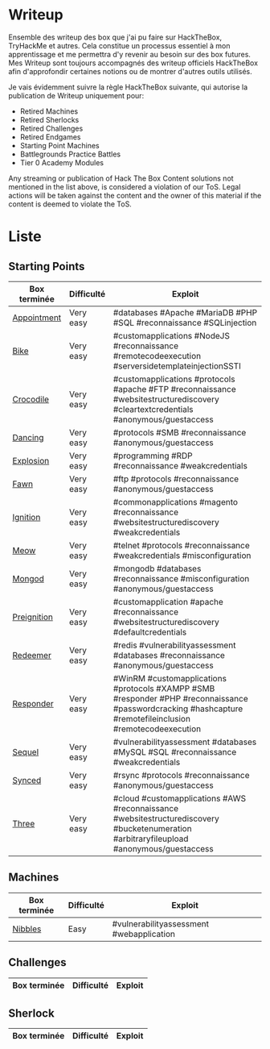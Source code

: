 
# Writeup

Ensemble des writeup des box que j'ai pu faire sur HackTheBox, TryHackMe et autres. Cela constitue un processus essentiel à mon apprentissage et me permettra d'y revenir au besoin sur des box futures.
Mes Writeup sont toujours accompagnés des writeup officiels HackTheBox afin d'approfondir certaines notions ou de montrer d'autres outils utilisés.

Je vais évidemment suivre la règle HackTheBox suivante, qui autorise la publication de Writeup uniquement pour:

- Retired Machines
- Retired Sherlocks
- Retired Challenges
- Retired Endgames
- Starting Point Machines
- Battlegrounds Practice Battles
- Tier 0 Academy Modules

Any streaming or publication of Hack The Box Content solutions not mentioned in the list above, is considered a violation of our ToS. Legal actions will be taken against the content and the owner of this material if the content is deemed to violate the ToS.

# Liste 

## Starting Points

| Box terminée                              | Difficulté  | Exploit                                                                                            |
| --------------------------------------    | ----------- | -------------------------------------------------------------------------------------------------- |
| [Appointment](Appointment/Appointment.md) | Very easy   | #databases #Apache #MariaDB #PHP #SQL #reconnaissance #SQLinjection                                |
| [Bike](Bike/Bike.md)                      | Very easy   | #customapplications #NodeJS #reconnaissance #remotecodeexecution #serversidetemplateinjectionSSTI  |
| [Crocodile](Crocodile/Crocodile.md)       | Very easy   | #customapplications #protocols #apache #FTP #reconnaissance #websitestructurediscovery #cleartextcredentials #anonymous/guestaccess  |
| [Dancing](Dancing/Dancing.md)             | Very easy   | #protocols #SMB #reconnaissance #anonymous/guestaccess                                             |
| [Explosion](Explosion/Explosion.md)       | Very easy   | #programming #RDP #reconnaissance #weakcredentials                                                 |
| [Fawn](Fawn/Fawn.md)                      | Very easy   | #ftp #protocols #reconnaissance #anonymous/guestaccess                                             |
| [Ignition](Ignition/Ignition.md)          | Very easy   | #commonapplications #magento #reconnaissance #websitestructurediscovery #weakcredentials           |
| [Meow](Meow/Meow.md)                      | Very easy   | #telnet #protocols #reconnaissance #weakcredentials #misconfiguration                              |
| [Mongod](Mongod/Mongod.md)                | Very easy   | #mongodb #databases #reconnaissance #misconfiguration #anonymous/guestaccess                       |
| [Preignition](Preignition/Preignition.md) | Very easy   | #customapplication #apache #reconnaissance #websitestructurediscovery #defaultcredentials          |
| [Redeemer](Redeemer/Redeemer.md)          | Very easy   | #redis #vulnerabilityassessment #databases #reconnaissance #anonymous/guestaccess                  |
| [Responder](Responder/Responder.md)       | Very easy   | #WinRM #customapplications #protocols #XAMPP #SMB #responder #PHP #reconnaissance #passwordcracking #hashcapture #remotefileinclusion #remotecodeexecution |
| [Sequel](Sequel/Sequel.md)                | Very easy   | #vulnerabilityassessment #databases #MySQL #SQL #reconnaissance #weakcredentials                   |
| [Synced](Synced/Synced.md)                | Very easy   | #rsync #protocols #reconnaissance #anonymous/guestaccess                                           |
| [Three](Three/Three.md)                   | Very easy   |#cloud #customapplications #AWS #reconnaissance #websitestructurediscovery #bucketenumeration #arbitraryfileupload #anonymous/guestaccess |


## Machines

| Box terminée                              | Difficulté  | Exploit                                                                                            |
| ----------------------------------------- | ----------- | -------------------------------------------------------------------------------------------------- |
| [Nibbles]()                               | Easy        | #vulnerabilityassessment #webapplication

## Challenges

| Box terminée                              | Difficulté  | Exploit                                                                                            |
| ----------------------------------------- | ----------- | -------------------------------------------------------------------------------------------------- |

## Sherlock

| Box terminée                              | Difficulté  | Exploit                                                                                            |
| ----------------------------------------- | ----------- | -------------------------------------------------------------------------------------------------- |

